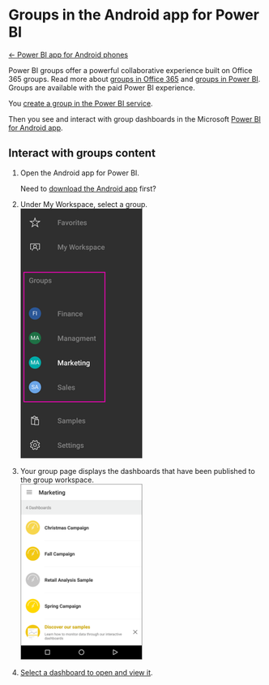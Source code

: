 <properties 
   pageTitle="Groups in the Android app for Power BI"
   description="Groups in the Android app for Power BI"
   services="powerbi" 
   documentationCenter="" 
   authors="jastru" 
   manager="mblythe" 
   editor=""
   tags=""/>
 
<tags
   ms.service="powerbi"
   ms.devlang="NA"
   ms.topic="article"
   ms.tgt_pltfrm="NA"
   ms.workload="powerbi"
   ms.date="10/15/2015"
   ms.author="jastru"/>

# Groups in the Android app for Power BI  
[← Power BI app for Android phones](https://support.powerbi.com/knowledgebase/topics/85887-power-bi-app-for-android-phones)

Power BI groups offer a powerful collaborative experience built on Office 365 groups. Read more about [groups in Office 365](https://support.office.com/Article/Find-help-about-Groups-in-Office-365-7a9b321f-b76a-4d53-b98b-a2b0b7946de1) and [groups in Power BI](https://support.powerbi.com/knowledgebase/articles/654247). Groups are available with the paid Power BI experience.

You [create a group in the Power BI service](https://support.powerbi.com/knowledgebase/articles/654250).

Then you see and interact with group dashboards in the Microsoft [Power BI for Android app](https://support.powerbi.com/knowledgebase/articles/577773).  

## Interact with groups content  
1.  Open the Android app for Power BI.

    Need to [download the Android app](http://go.microsoft.com/fwlink/?LinkID=544867) first?

2.  Under My Workspace, select a group.  
    ![](media/powerbi-mobile-groups-in-the-android-app/PBI_Andr_Groups.png)

3.  Your group page displays the dashboards that have been published to the group workspace.  
    ![](media/powerbi-mobile-groups-in-the-android-app/PBI_Andr_GroupDashes.png)

4.  [Select a dashboard to open and view it](https://support.powerbi.com/knowledgebase/articles/608316).  